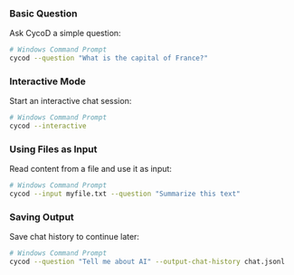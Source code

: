 ### Basic Question

Ask CycoD a simple question:

```bash
# Windows Command Prompt
cycod --question "What is the capital of France?"
```

### Interactive Mode

Start an interactive chat session:

```bash
# Windows Command Prompt
cycod --interactive
```

### Using Files as Input

Read content from a file and use it as input:

```bash
# Windows Command Prompt
cycod --input myfile.txt --question "Summarize this text"
```

### Saving Output

Save chat history to continue later:

```bash
# Windows Command Prompt
cycod --question "Tell me about AI" --output-chat-history chat.jsonl
```